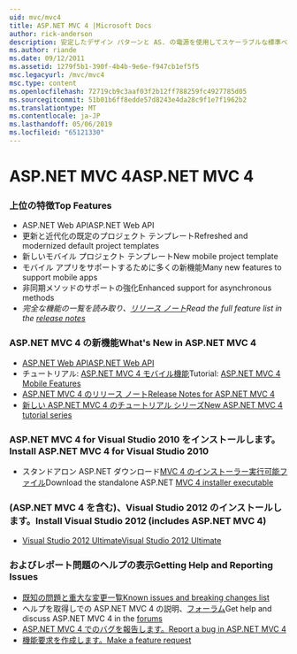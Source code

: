 ```yaml
---
uid: mvc/mvc4
title: ASP.NET MVC 4 |Microsoft Docs
author: rick-anderson
description: 安定したデザイン パターンと AS. の電源を使用してスケーラブルな標準ベースの web アプリケーションを構築するためのフレームワークを ASP.NET MVC 4 の ASP.NET MVC 4 には.
ms.author: riande
ms.date: 09/12/2011
ms.assetid: 1279f5b1-390f-4b4b-9e6e-f947cb1ef5f5
msc.legacyurl: /mvc/mvc4
msc.type: content
ms.openlocfilehash: 72719cb9c3aaf03f2b12ff788259fc4927785d05
ms.sourcegitcommit: 51b01b6ff8edde57d8243e4da28c9f1e7f1962b2
ms.translationtype: MT
ms.contentlocale: ja-JP
ms.lasthandoff: 05/06/2019
ms.locfileid: "65121330"
---
```

# <a name="aspnet-mvc-4"></a><span data-ttu-id="42335-103">ASP.NET MVC 4</span><span class="sxs-lookup"><span data-stu-id="42335-103">ASP.NET MVC 4</span></span>

### <a name="top-features"></a><span data-ttu-id="42335-104">上位の特徴</span><span class="sxs-lookup"><span data-stu-id="42335-104">Top Features</span></span>

- <span data-ttu-id="42335-105">ASP.NET Web API</span><span class="sxs-lookup"><span data-stu-id="42335-105">ASP.NET Web API</span></span>
- <span data-ttu-id="42335-106">更新と近代化の既定のプロジェクト テンプレート</span><span class="sxs-lookup"><span data-stu-id="42335-106">Refreshed and modernized default project templates</span></span>
- <span data-ttu-id="42335-107">新しいモバイル プロジェクト テンプレート</span><span class="sxs-lookup"><span data-stu-id="42335-107">New mobile project template</span></span>
- <span data-ttu-id="42335-108">モバイル アプリをサポートするために多くの新機能</span><span class="sxs-lookup"><span data-stu-id="42335-108">Many new features to support mobile apps</span></span>
- <span data-ttu-id="42335-109">非同期メソッドのサポートの強化</span><span class="sxs-lookup"><span data-stu-id="42335-109">Enhanced support for asynchronous methods</span></span>
- <span data-ttu-id="42335-110">*完全な機能の一覧を読み取り、[リリース ノート](../whitepapers/mvc4-release-notes.md)*</span><span class="sxs-lookup"><span data-stu-id="42335-110">*Read the full feature list in the [release notes](../whitepapers/mvc4-release-notes.md)*</span></span>

### <a name="whats-new-in-aspnet-mvc-4"></a><span data-ttu-id="42335-111">ASP.NET MVC 4 の新機能</span><span class="sxs-lookup"><span data-stu-id="42335-111">What's New in ASP.NET MVC 4</span></span>

- [<span data-ttu-id="42335-112">ASP.NET Web API</span><span class="sxs-lookup"><span data-stu-id="42335-112">ASP.NET Web API</span></span>](../web-api/index.md)
- <span data-ttu-id="42335-113">チュートリアル: [ASP.NET MVC 4 モバイル機能](overview/older-versions/aspnet-mvc-4-mobile-features.md)</span><span class="sxs-lookup"><span data-stu-id="42335-113">Tutorial: [ASP.NET MVC 4 Mobile Features](overview/older-versions/aspnet-mvc-4-mobile-features.md)</span></span>
- [<span data-ttu-id="42335-114">ASP.NET MVC 4 のリリース ノート</span><span class="sxs-lookup"><span data-stu-id="42335-114">Release Notes for ASP.NET MVC 4</span></span>](../whitepapers/mvc4-release-notes.md)
- [<span data-ttu-id="42335-115">新しい ASP.NET MVC 4 のチュートリアル シリーズ</span><span class="sxs-lookup"><span data-stu-id="42335-115">New ASP.NET MVC 4 tutorial series</span></span>](overview/older-versions/getting-started-with-aspnet-mvc4/intro-to-aspnet-mvc-4.md)

### <a name="install-aspnet-mvc-4-for-visual-studio-2010"></a><span data-ttu-id="42335-116">ASP.NET MVC 4 for Visual Studio 2010 をインストールします。</span><span class="sxs-lookup"><span data-stu-id="42335-116">Install ASP.NET MVC 4 for Visual Studio 2010</span></span>

- <span data-ttu-id="42335-117">スタンドアロン ASP.NET ダウンロード[MVC 4 のインストーラー実行可能ファイル](https://www.microsoft.com/download/details.aspx?id=30683)</span><span class="sxs-lookup"><span data-stu-id="42335-117">Download the standalone ASP.NET [MVC 4 installer executable](https://www.microsoft.com/download/details.aspx?id=30683)</span></span>

### <a name="install-visual-studio-2012-includes-aspnet-mvc-4"></a><span data-ttu-id="42335-118">(ASP.NET MVC 4 を含む)、Visual Studio 2012 のインストールします。</span><span class="sxs-lookup"><span data-stu-id="42335-118">Install Visual Studio 2012 (includes ASP.NET MVC 4)</span></span>

- [<span data-ttu-id="42335-119">Visual Studio 2012 Ultimate</span><span class="sxs-lookup"><span data-stu-id="42335-119">Visual Studio 2012 Ultimate</span></span>](https://go.microsoft.com/fwlink/?linkid=247148)

### <a name="getting-help-and-reporting-issues"></a><span data-ttu-id="42335-120">およびレポート問題のヘルプの表示</span><span class="sxs-lookup"><span data-stu-id="42335-120">Getting Help and Reporting Issues</span></span>

- [<span data-ttu-id="42335-121">既知の問題と重大な変更一覧</span><span class="sxs-lookup"><span data-stu-id="42335-121">Known issues and breaking changes list</span></span>](../whitepapers/mvc4-release-notes.md#_Toc303253815)
- <span data-ttu-id="42335-122">ヘルプを取得しでの ASP.NET MVC 4 の説明、[フォーラム](https://forums.asp.net/1146.aspx)</span><span class="sxs-lookup"><span data-stu-id="42335-122">Get help and discuss ASP.NET MVC 4 in the [forums](https://forums.asp.net/1146.aspx)</span></span>
- [<span data-ttu-id="42335-123">ASP.NET MVC 4 でのバグを報告します。</span><span class="sxs-lookup"><span data-stu-id="42335-123">Report a bug in ASP.NET MVC 4</span></span>](https://github.com/aspnet/AspNetWebStack/issues)
- [<span data-ttu-id="42335-124">機能要求を作成します。</span><span class="sxs-lookup"><span data-stu-id="42335-124">Make a feature request</span></span>](http://aspnet.uservoice.com/forums/41201-asp-net-mvc)

